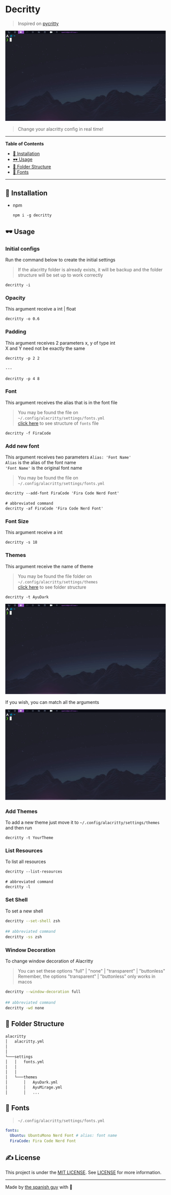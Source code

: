 # Decritty

> Inspired on [pycritty](https://github.com/antoniosarosi/pycritty)

![imagem](./.screenshots/argumentos.gif)

> Change your alacritty config in real time!</br>

---

**Table of Contents**

- [:wrench: Installation](#installation)
- [:dark_sunglasses: Usage](#usage)
- [:file_folder: Folder Structure](#folder-structure)
- [:pencil: Fonts](#fonts)

---

<a id="installation"></a>

## :wrench: Installation

- npm

  ```shell
  npm i -g decritty
  ```

<a id="usage"></a>

## :dark_sunglasses: Usage

### Initial configs

Run the command below to create the initial settings</br>

> If the alacritty folder is already exists, it will be backup and the folder structure will be set up to work correctly

```shell
decritty -i
```

### Opacity

This argument receive a int | float

```shell
decritty -o 0.6
```

### Padding

This argument receives 2 parameters x, y of type int</br>
X and Y need not be exactly the same

```shell
decritty -p 2 2

---

decritty -p 4 8
```

### Font

This argument receives the alias that is in the font file </br>

> You may be found the file on `~/.config/alacritty/settings/fonts.yml` </br>
> [click here](#fonts) to see structure of `fonts` file

```shell
decritty -f FiraCode
```

### Add new font

This argument receives two parameters `Alias: 'Font Name'`</br>
`Alias` is the alias of the font name </br>
`'Font Name'` is the original font name </br>

> You may be found the file on `~/.config/alacritty/settings/fonts.yml`

```shell
decritty --add-font FiraCode 'Fira Code Nerd Font'

# abbreviated command
decritty -af FiraCode 'Fira Code Nerd Font'
```

### Font Size

This argument receive a int

```shell
decritty -s 18
```

### Themes

This argument receive the name of theme</br>

> You may be found the file folder on `~/.config/alacritty/settings/themes`</br>
> [click here](#folder-structure) to see folder structure

```shell
decritty -t AyuDark
```

![imagem](./.screenshots/temas.gif)

If you wish, you can match all the arguments

![imagem](./.screenshots/argumentos.gif)

### Add Themes

To add a new theme just move it to `~/.config/alacritty/settings/themes` and then run

```shell
decritty -t YourTheme
```

### List Resources

To list all resources

```shell
decritty --list-resources

# abbreviated command
decritty -l
```

### Set Shell

To set a new shell

```bash
decritty --set-shell zsh

## abbreviated command
decritty -ss zsh
```

### Window Decoration

To change window decoration of Alacritty </br>
> You can set these options "full" | "none" | "transparent" | "buttonless" </br>
> Remember, the options "transparent" | "buttonless" only works in macos

```bash
decritty --window-decoration full

## abbreviated command
decritty -wd none
```

<a id="folder-structure"></a>

## :file_folder: Folder Structure

```
alacritty
│   alacritty.yml
│
│
└───settings
│   │   fonts.yml
│   │
│   │
│   └───themes
│       │   AyuDark.yml
│       │   AyuMirage.yml
│       │   ...
```

<a id="fonts"></a>

## :pencil: Fonts

> `~/.config/alacritty/settings/fonts.yml`

```yaml
fonts:
  Ubuntu: UbuntuMono Nerd Font # alias: font name
  FiraCode: Fira Code Nerd Font
```

## :writing_hand: License

This project is under the [MIT LICENSE](https://en.wikipedia.org/wiki/MIT_License). See [LICENSE](https://github.com/the-spanish-guy/decritty/blob/main/LICENSE) for more information.

---

Made by [the spanish guy](https://github.com/the-spanish-guy) with :purple_heart:

